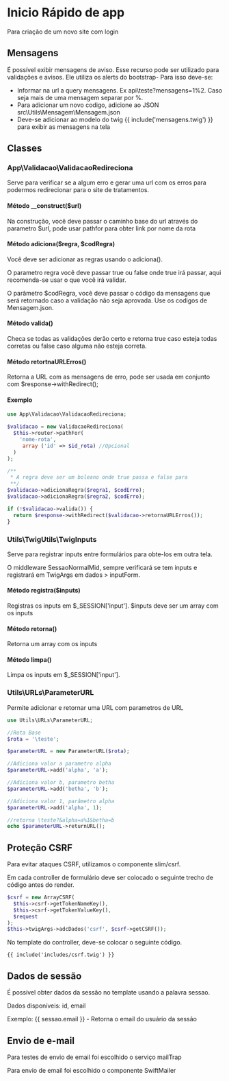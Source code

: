 # Inicio Rápido de app

Para criação de um novo site com login

## Mensagens

É possível exibir mensagens de aviso. Esse recurso pode ser utilizado para validações e avisos. Ele utiliza os alerts do bootstrap- Para isso deve-se:

  - Informar na url a query mensagens. Ex api\teste?mensagens=1%2. Caso seja mais de uma mensagem separar por %.
  - Para adicionar um novo codigo, adicione ao JSON src\Utils\Mensagem\Mensagem.json
  - Deve-se adicionar ao modelo do twig {{ include('mensagens.twig') }} para exibir as mensagens na tela

## Classes

### App\Validacao\ValidacaoRedireciona

Serve para verificar se a algum erro e gerar uma url com os erros para podermos redirecionar para o site de tratamentos.

#### Método __construct($url)
Na construção, você deve passar o caminho base do url através do parametro $url, pode usar pathfor para obter link por nome da rota

#### Método adiciona($regra, $codRegra)
Você deve ser adicionar as regras usando o adiciona().

O parametro regra você deve passar true ou false onde true irá passar, aqui recomenda-se usar o que você irá validar.

O parâmetro $codRegra, você deve passar o código da mensagens que será retornado caso a validação não seja aprovada. Use os codigos de Mensagem.json.

#### Método valida()
Checa se todas as validações derão certo e retorna true caso esteja todas corretas ou false caso alguma não esteja correta.

#### Método retortnaURLErros()
Retorna a URL com as mensagens de erro, pode ser usada em conjunto com $response->withRedirect();

#### Exemplo

```php
use App\Validacao\ValidacaoRedireciona;

$validacao = new ValidacaoRedireciona(
  $this->router->pathFor(
    'nome-rota',
     array ('id' => $id_rota) //Opcional
  )
);

/**
 * A regra deve ser um boleano onde true passa e false para
 **/
$validacao->adicionaRegra($regra1, $codErro);
$validacao->adicionaRegra($regra2, $codErro);

if (!$validacao->valida()) {
  return $response->withRedirect($validacao->retornaURLErros());
}
```

### Utils\TwigUtils\TwigInputs

Serve para registrar inputs entre formulários para obte-los em outra tela.

O middleware SessaoNormalMid, sempre verificará se tem inputs e registrará em TwigArgs em dados > inputForm.

#### Método registra($inputs)
Registras os inputs em $_SESSION['input']. $inputs deve ser um array com os inputs

#### Método retorna()
Retorna um array com os inputs

#### Método limpa()
Limpa os inputs em $_SESSION['input'].

### Utils\URLs\ParameterURL
Permite adicionar e retornar uma URL com parametros de URL

```php
use Utils\URLs\ParameterURL;

//Rota Base
$rota = '\teste';

$parameterURL = new ParameterURL($rota);

//Adiciona valor a parametro alpha
$parameterURL->add('alpha', 'a');

//Adiciona valor b, parametro betha
$parameterURL->add('betha', 'b');

//Adiciona valor 1, parâmetro alpha
$parameterURL->add('alpha', 1);

//retorna \teste?&alpha=a%1&betha=b
echo $parameterURL->returnURL();
```

## Proteção CSRF
Para evitar ataques CSRF, utilizamos o componente slim/csrf.

Em cada controller de formulário deve ser colocado o seguinte trecho de código antes do render.

```php
$csrf = new ArrayCSRF(
  $this->csrf->getTokenNameKey(),
  $this->csrf->getTokenValueKey(),
  $request
);
$this->twigArgs->adcDados('csrf', $csrf->getCSRF());
```

No template do controller, deve-se colocar o seguinte código.

```twig
{{ include('includes/csrf.twig') }}
```

## Dados de sessão
É possível obter dados da sessão no template usando a palavra sessao.

Dados disponíveis: id, email

Exemplo:
{{ sessao.email }} - Retorna o email do usuário da sessão

## Envio de e-mail
Para testes de envio de email foi escolhido o serviço mailTrap

Para envio de email foi escolhido o componente SwiftMailer

